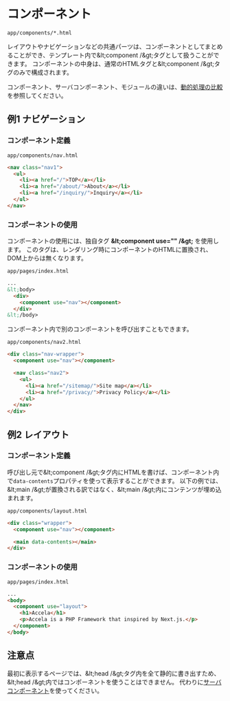 # コンポーネント
`app/components/*.html`

レイアウトやナビゲーションなどの共通パーツは、コンポーネントとしてまとめることができ、テンプレート内で&amp;lt;component /&amp;gt;タグとして扱うことができます。
コンポーネントの中身は、通常のHTMLタグと&amp;lt;component /&amp;gt;タグのみで構成されます。

コンポーネント、サーバコンポーネント、モジュールの違いは、[動的処理の比較](../dynamic-functions/)を参照してください。

## 例1 ナビゲーション
### コンポーネント定義

<div class="code-with-caption">

`app/components/nav.html`
```html
<nav class="nav1">
  <ul>
    <li><a href="/">TOP</a></li>
    <li><a href="/about/">About</a></li>
    <li><a href="/inquiry/">Inquiry</a></li>
  </ul>
</nav>
```
</div>

### コンポーネントの使用
コンポーネントの使用には、独自タグ **&amp;lt;component use="" /&amp;gt;** を使用します。
このタグは、レンダリング時にコンポーネントのHTMLに置換され、DOM上からは無くなります。

<div class="code-with-caption">

`app/pages/index.html`
```html
...
&lt;body>
  <div>
    <component use="nav"></component>
  </div>
&lt;/body>
```
</div>

コンポーネント内で別のコンポーネントを呼び出すこともできます。

<div class="code-with-caption">

`app/components/nav2.html`
```html
<div class="nav-wrapper">
  <component use="nav"></component>

  <nav class="nav2">
    <ul>
      <li><a href="/sitemap/">Site map</a></li>
      <li><a href="/privacy/">Privacy Policy</a></li>
    </ul>
  </nav>
</div>
```
</div>

## 例2 レイアウト
### コンポーネント定義
呼び出し元で&amp;lt;component /&amp;gt;タグ内にHTMLを書けば、コンポーネント内で`data-contents`プロパティを使って表示することができます。
以下の例では、&amp;lt;main /&amp;gt;が置換される訳ではなく、&amp;lt;main /&amp;gt;内にコンテンツが埋め込まれます。

<div class="code-with-caption">

`app/components/layout.html`
```html
<div class="wrapper">
  <component use="nav"></component>

  <main data-contents></main>
</div>
```
</div>

### コンポーネントの使用

<div class="code-with-caption">

`app/pages/index.html`
```html
...
<body>
  <component use="layout">
    <h1>Accela</h1>
    <p>Accela is a PHP Framework that inspired by Next.js.</p>
  </component>
</body>
```
</div>


## 注意点

最初に表示するページでは、&amp;lt;head /&amp;gt;タグ内を全て静的に書き出すため、&amp;lt;head /&amp;gt;内ではコンポーネントを使うことはできません。
代わりに[サーバコンポーネント](./server-components)を使ってください。
